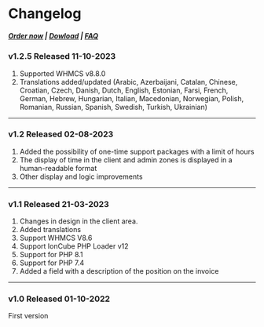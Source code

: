 # Changelog

#####  [Order now](https://puqcloud.com/index.php?rp=/store/whmcs-module-support-by-time) | [Dowload](https://download.puqcloud.com/WHMCS/servers/PUQ_WHMCS-Support-by-time/) | [FAQ](https://faq.puqcloud.com/)

### v1.2.5 Released 11-10-2023

1. Supported WHMCS v8.8.0
2. Translations added/updated (Arabic, Azerbaijani, Catalan, Chinese, Croatian, Czech, Danish, Dutch, English, Estonian, Farsi, French, German, Hebrew, Hungarian, Italian, Macedonian, Norwegian, Polish,  Romanian, Russian, Spanish, Swedish, Turkish, Ukrainian)

- - - - - -

### v1.2 Released 02-08-2023
 
1. Added the possibility of one-time support packages with a limit of hours
2. The display of time in the client and admin zones is displayed in a human-readable format
3. Other display and logic improvements

- - - - - -

### v1.1 Released 21-03-2023

1. Changes in design in the client area.
2. Added translations
3. Support WHMCS V8.6
4. Support IonCube PHP Loader v12
5. Support for PHP 8.1
6. Support for PHP 7.4
7. Added a field with a description of the position on the invoice

- - - - - -

### v1.0 Released 01-10-2022

First version
